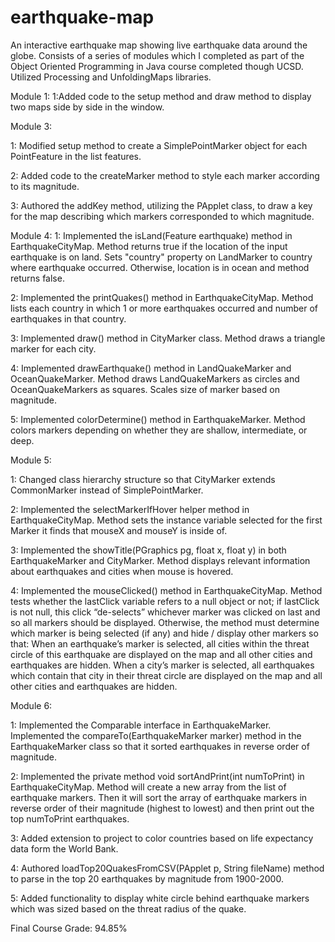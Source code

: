 # earthquake-map
An interactive earthquake map showing live earthquake data around the globe.
Consists of a series of modules which I completed as part of the Object Oriented Programming in Java course completed though UCSD. Utilized Processing and UnfoldingMaps libraries.

Module 1: 
1:Added code to the setup method and draw method to display two maps side by side in the window.

Module 3: 

1: Modified setup method to create a SimplePointMarker object for each PointFeature in the list features.

2: Added code to the createMarker method to style each marker according to its magnitude.

3: Authored the addKey method, utilizing the PApplet class, to draw a key for the map describing which markers corresponded to which magnitude.

Module 4: 
1: Implemented the isLand(Feature earthquake) method in EarthquakeCityMap.  Method returns true if the location of the input earthquake is on land. Sets "country" property on LandMarker to 	country where earthquake occurred.  Otherwise, location is in ocean and method returns false.

2: Implemented the printQuakes() method in EarthquakeCityMap. Method lists each country in which 1 or more earthquakes occurred and number of earthquakes in that country.

3: Implemented draw() method in CityMarker class. Method draws a triangle marker for each city.

4: Implemented drawEarthquake() method in LandQuakeMarker and OceanQuakeMarker. Method draws LandQuakeMarkers as circles and OceanQuakeMarkers as squares. Scales size of marker based on magnitude.

5: Implemented colorDetermine() method in EarthquakeMarker. Method colors markers depending on whether they are shallow, intermediate, or deep.

Module 5: 

1: Changed class hierarchy structure so that CityMarker extends CommonMarker instead of SimplePointMarker.

2: Implemented the selectMarkerIfHover helper method in EarthquakeCityMap. Method sets the instance variable selected for the first Marker it finds that mouseX and mouseY is inside of.

3: Implemented the showTitle(PGraphics pg, float x, float y) in both EarthquakeMarker and CityMarker. Method displays relevant information about earthquakes and cities when mouse is hovered.

4: Implemented the mouseClicked() method in EarthquakeCityMap. Method tests whether the lastClick variable refers to a null object or not; if lastClick is not null, this click “de-selects” 	whichever marker was clicked on last and so all markers should be displayed.  Otherwise, the method must determine which marker is being selected (if any) and hide / display other markers so that: When an earthquake’s marker is selected, all cities within the threat circle of this earthquake are displayed on the map and all other cities and earthquakes are hidden. When a city’s marker is selected, all earthquakes which contain that city in their threat circle are displayed on the map and all other cities and earthquakes are hidden.

Module 6: 

1: Implemented the Comparable interface in EarthquakeMarker. Implemented the compareTo(EarthquakeMarker marker) method in the EarthquakeMarker class so that it sorted earthquakes in reverse order of magnitude.

2: Implemented the private method void sortAndPrint(int numToPrint) in EarthquakeCityMap. Method will create a new array from the list of earthquake markers. Then it will sort the array of earthquake markers in reverse order of their magnitude (highest to lowest) and then print out the top numToPrint earthquakes.

3: Added extension to project to color countries based on life expectancy data form the World Bank. 

4: Authored loadTop20QuakesFromCSV(PApplet p, String fileName) method to parse in the top 20 earthquakes by magnitude from 1900-2000.

5: Added functionality to display white circle behind earthquake markers which was sized based on the threat radius of the quake.

Final Course Grade: 94.85%
